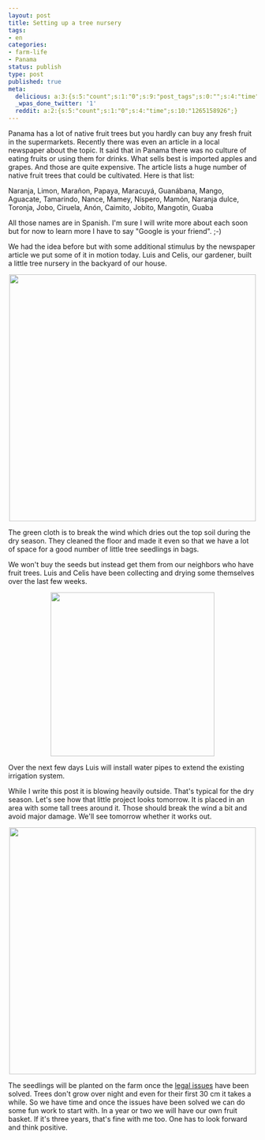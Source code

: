 ```yaml
---
layout: post
title: Setting up a tree nursery
tags:
- en
categories:
- farm-life
- Panama
status: publish
type: post
published: true
meta:
  delicious: a:3:{s:5:"count";s:1:"0";s:9:"post_tags";s:0:"";s:4:"time";s:10:"1265158923";}
  _wpas_done_twitter: '1'
  reddit: a:2:{s:5:"count";s:1:"0";s:4:"time";s:10:"1265158926";}
---
```

Panama has a lot of native fruit trees but you hardly can buy any fresh fruit in the supermarkets. Recently there was even an article in a local newspaper about the topic. It said that in Panama there was no culture of eating fruits or using them for drinks. What sells best is imported apples and grapes. And those are quite expensive. The article lists a huge number of native fruit trees that could be cultivated. Here is that list:

Naranja, Limon, Marañon, Papaya, Maracuyá, Guanábana, Mango, Aguacate, Tamarindo, Nance, Mamey, Níspero, Mamón, Naranja dulce, Toronja, Jobo, Ciruela, Anón, Caimito, Jobito, Mangotín, Guaba

All those names are in Spanish. I'm sure I will write more about each soon but for now to learn more I have to say "Google is your friend". ;-)

We had the idea before but with some additional stimulus by the newspaper article we put some of it in motion today. Luis and Celis, our gardener, built a little tree nursery in the backyard of our house.

<div style="text-align:center;"><a href="http://www.flickr.com/photos/34665899@N00/4226730969" title="View '' on Flickr.com"><img border="0" width="500" alt="" src="http://farm3.static.flickr.com/2730/4226730969_96e0159d62.jpg"></a></div>

The green cloth is to break the wind which dries out the top soil during the dry season. They cleaned the floor and made it even so that we have a lot of space for a good number of little tree seedlings in bags. 

We won't buy the seeds but instead get them from our neighbors who have fruit trees. Luis and Celis have been collecting and drying some themselves over the last few weeks.

<div style="text-align:center;"><a href="http://www.flickr.com/photos/34665899@N00/4226732979" title="View '' on Flickr.com"><img border="0" width="332" alt="" src="http://farm3.static.flickr.com/2791/4226732979_cea5d56e84.jpg"></a></div>

Over the next few days Luis will install water pipes to extend the existing irrigation system.

While I write this post it is blowing heavily outside. That's typical for the dry season. Let's see how that little project looks tomorrow. It is placed in an area with some tall trees around it. Those should break the wind a bit and avoid major damage. We'll see tomorrow whether it works out.

<div style="text-align:center;"><a href="http://www.flickr.com/photos/34665899@N00/4227505232" title="View '' on Flickr.com"><img border="0" width="500" alt="" src="http://farm5.static.flickr.com/4017/4227505232_717f98c0c0.jpg"></a></div>

The seedlings will be planted on the farm once the <a href="/2009/12/07/agreements-are-not-always-honored-by-all-parties.html">legal issues</a> have been solved. Trees don't grow over night and even for their first 30 cm it takes a while. So we have time and once the issues have been solved we can do some fun work to start with. In a year or two we will have our own fruit basket. If it's three years, that's fine with me too. One has to look forward and think positive.
